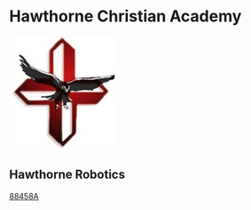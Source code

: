 # Hawthorne Christian Academy

![hawthorne](./images/hawthorne.jpg)

## Hawthorne Robotics

[88458A](https://www.robotevents.com/teams/VRC/88458A)
